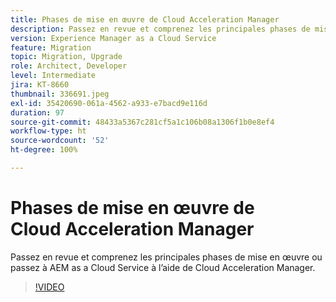 ```yaml
---
title: Phases de mise en œuvre de Cloud Acceleration Manager
description: Passez en revue et comprenez les principales phases de mise en œuvre ou passez à AEM as a Cloud Service à l’aide de Cloud Acceleration Manager.
version: Experience Manager as a Cloud Service
feature: Migration
topic: Migration, Upgrade
role: Architect, Developer
level: Intermediate
jira: KT-8660
thumbnail: 336691.jpeg
exl-id: 35420690-061a-4562-a933-e7bacd9e116d
duration: 97
source-git-commit: 48433a5367c281cf5a1c106b08a1306f1b0e8ef4
workflow-type: ht
source-wordcount: '52'
ht-degree: 100%

---
```


# Phases de mise en œuvre de Cloud Acceleration Manager

Passez en revue et comprenez les principales phases de mise en œuvre ou passez à AEM as a Cloud Service à l’aide de Cloud Acceleration Manager.

>[!VIDEO](https://video.tv.adobe.com/v/3438281?quality=12&learn=on&captions=fre_fr)
